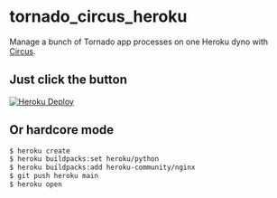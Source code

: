 tornado_circus_heroku
=====================

Manage a bunch of Tornado app processes on one Heroku dyno with [Circus](http://circus.readthedocs.org/).

Just click the button
---------------------

[![Heroku Deploy](https://www.herokucdn.com/deploy/button.svg)](https://heroku.com/deploy?template=https://github.com/mrluanma/tornado_circus_heroku)

Or hardcore mode
----------------

```bash
$ heroku create
$ heroku buildpacks:set heroku/python
$ heroku buildpacks:add heroku-community/nginx
$ git push heroku main
$ heroku open
```
